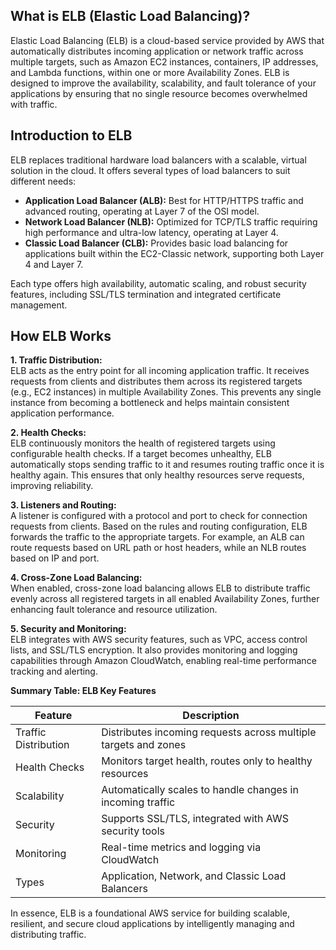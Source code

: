 ## What is ELB (Elastic Load Balancing)?

Elastic Load Balancing (ELB) is a cloud-based service provided by AWS that automatically distributes incoming application or network traffic across multiple targets, such as Amazon EC2 instances, containers, IP addresses, and Lambda functions, within one or more Availability Zones. ELB is designed to improve the availability, scalability, and fault tolerance of your applications by ensuring that no single resource becomes overwhelmed with traffic.

## Introduction to ELB

ELB replaces traditional hardware load balancers with a scalable, virtual solution in the cloud. It offers several types of load balancers to suit different needs:

- **Application Load Balancer (ALB):** Best for HTTP/HTTPS traffic and advanced routing, operating at Layer 7 of the OSI model.
- **Network Load Balancer (NLB):** Optimized for TCP/TLS traffic requiring high performance and ultra-low latency, operating at Layer 4.
- **Classic Load Balancer (CLB):** Provides basic load balancing for applications built within the EC2-Classic network, supporting both Layer 4 and Layer 7.

Each type offers high availability, automatic scaling, and robust security features, including SSL/TLS termination and integrated certificate management.

## How ELB Works

**1. Traffic Distribution:**  
ELB acts as the entry point for all incoming application traffic. It receives requests from clients and distributes them across its registered targets (e.g., EC2 instances) in multiple Availability Zones. This prevents any single instance from becoming a bottleneck and helps maintain consistent application performance.

**2. Health Checks:**  
ELB continuously monitors the health of registered targets using configurable health checks. If a target becomes unhealthy, ELB automatically stops sending traffic to it and resumes routing traffic once it is healthy again. This ensures that only healthy resources serve requests, improving reliability.

**3. Listeners and Routing:**  
A listener is configured with a protocol and port to check for connection requests from clients. Based on the rules and routing configuration, ELB forwards the traffic to the appropriate targets. For example, an ALB can route requests based on URL path or host headers, while an NLB routes based on IP and port.

**4. Cross-Zone Load Balancing:**  
When enabled, cross-zone load balancing allows ELB to distribute traffic evenly across all registered targets in all enabled Availability Zones, further enhancing fault tolerance and resource utilization.

**5. Security and Monitoring:**  
ELB integrates with AWS security features, such as VPC, access control lists, and SSL/TLS encryption. It also provides monitoring and logging capabilities through Amazon CloudWatch, enabling real-time performance tracking and alerting.

**Summary Table: ELB Key Features**

| Feature                | Description                                                                                 |
|------------------------|---------------------------------------------------------------------------------------------|
| Traffic Distribution   | Distributes incoming requests across multiple targets and zones                             |
| Health Checks          | Monitors target health, routes only to healthy resources                                    |
| Scalability            | Automatically scales to handle changes in incoming traffic                                  |
| Security               | Supports SSL/TLS, integrated with AWS security tools                                        |
| Monitoring             | Real-time metrics and logging via CloudWatch                                                |
| Types                  | Application, Network, and Classic Load Balancers                                            |

In essence, ELB is a foundational AWS service for building scalable, resilient, and secure cloud applications by intelligently managing and distributing traffic.

